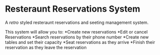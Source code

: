 # Resteraunt Reservations System
A *retro* styled resteraunt reservations and seeting management system.

This system will allow you to:
*Create new reservations
*Edit or cancel Reservations
*Search reservations by their phone number
*Create new tables and set their capacity
*Seat reservations as they arrive 
*Finish their reservation as they leave the reservation

